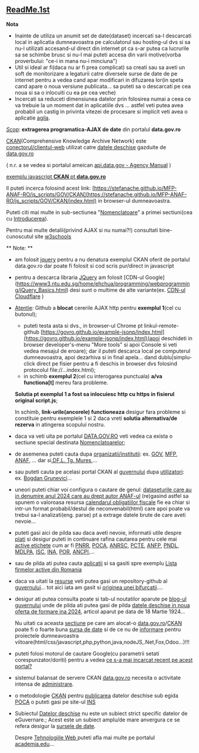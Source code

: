 ## [**ReadMe.1st**](https://github.com/stefanache/MFP-ANAF-RO/blob/main/js_scripts/GOV/CKAN/ReadMe.md)

**Nota**
- Inainte de utiliza un anumit set de date(dataset) incercati sa-l descarcati local in aplicatia dumneavoastra pe calculatorul sau hosting-ul dvs si sa nu-l utilizati accesand-ul direct din internet pt ca s-ar putea ca lucrurile sa se schimbe brusc si nu-l mai puteti accesa din varii motive(vorba proverbului: "ce-i in mana nu-i minciuna")
- Util si ideal ar fi(daca nu ar fi prea complicat) sa creati sau sa aveti un soft de monitorizare a legaturii catre diversele surse de date de pe internet pentru a vedea cand apar modificari in difuzarea lor(in speta cand apare o noua versiune publicata... sa puteti sa o descarcati pe cea noua si sa o inlocuiti cu ea pe cea veche)
- Incercati sa reduceti dimensiunea datelor prin folosirea numai a ceea ce va trebuie la un moment dat in aplicatiile dvs ... astfel veti putea avea probabil un castig in privinta vitezei de procesare si implicit veti avea o aplicatie [agila](https://www.dex.ro/agil).

[*Scop*](https://stefanache.github.io/MFP-ANAF-RO/js_scripts/GOV/CKAN): **extragerea programatica-AJAX de date** din portalul **data.gov.ro**

[CKAN](https://data.gov.ro/en/organization)(Comprehensive Knowledge Archive Network) este [conectorul/clientul-web](https://data.gov.ro/pages/developers) utilizat catre [datele deschise](https://data.gov.ro/ro/api/1/util/snippet/api_info.html?resource_id=57abf39a-82e7-422b-b2ec-a7bfb39d67f5) gazduite de [data.gov.ro](https://data.gov.ro/en/)


( n.r. a se vedea si portalul ameican [api.data.gov - Agency Manual](https://api.data.gov/docs/agency-manual/) )

[exemplu javascript **CKAN** pt **data.gov.ro**](https://data.gov.ro/ro/api/1/util/snippet/api_info.html?resource_id=57abf39a-82e7-422b-b2ec-a7bfb39d67f5)

Il puteti incerca folosind acest link: [https://stefanache.github.io/MFP-ANAF-RO/js_scripts/GOV/CKAN](https://stefanache.github.io/MFP-ANAF-RO/js_scripts/GOV/CKAN/index.html) in browser-ul 
dumneavoastra.

Puteti citi mai multe in sub-sectiunea "[Nomenclatoare](https://github.com/stefanache/MFP-ANAF-RO/tree/main?tab=readme-ov-file#nomenclatoare)" a primei sectiuni(cea cu [Introducerea](https://github.com/stefanache/MFP-ANAF-RO/tree/main#anaf-autoritate-fiscala-introducere-nomenclatoare)).

Pentru mai multe detalii(privind AJAX si nu numai?!) consultati bine-cunoscutul site [w3schools](https://www.w3schools.com/js/js_ajax_examples.asp)

** Note: **
- am folosit [jquery](https://www3.ntu.edu.sg/home/ehchua/programming/webprogramming/jQuery_Basics.html) pentru a nu denatura exemplul CKAN oferit de portalul data.gov.ro dar
  poate fi folosit si cod scris pur/direct in javascript
- pentru a descarca libraria [JQuery](https://www.w3schools.com/jquery/tryit.asp?filename=tryjquery_ajax_ajax) am folosit [CDN-ul Google] (https://www3.ntu.edu.sg/home/ehchua/programming/webprogramming/jQuery_Basics.html) desi sunt o multime de alte variante(ex. [CDN-ul Cloudflare](https://cdnjs.cloudflare.com/ajax/libs/jquery/2.1.4/jquery.min.js) )
- [Atentie](https://stefanache.github.io/MFP-ANAF-RO/js_scripts/GOV/CKAN): Github a **blocat** cererile AJAX http pentru **exemplul 1**(cel cu butonul);

  - puteti testa asta si dvs., in browser-ul Chrome pt linkul-remote-github [https://govro.github.io/example-jsonp/index.html](https://govro.github.io/example-jsonp/index.html)(apoi deschideti in browser developer's-menu "More tools"  si apoi Console si veti vedea mesajul de eroare); dar il puteti descarca  local pe computerul dumneavoastra, apoi dezarhiva si in final apela... dand dublu|simplu-click direct pe fisier pentru a fi deschis in browser dvs folosind protocolul file://...index.html);
  - in schimb **exemplul 2**(cel cu interogarea punctuala) **a/va functiona[t]** mereu fara probleme.

  **Solutia pt exemplul 1 a fost sa inlocuiesc http cu https in fisierul original script.js**;

  In schimb, **link-urile(ancorele) functioneaza** desigur fara probleme si constituie pentru exemplele 1 si 2 daca vreti **solutia alternativa/de rezerva** in atingerea scopului nostru.
- daca va veti uita pe portalul [DATA.GOV.RO](https://data.gov.ro/en/) veti vedea ca exista o sectiune special destinata [Nomenclatoarelor](https://data.gov.ro/group/nomenclatoare);
- de asemenea puteti cauta dupa [organizatii/institutii](https://data.gov.ro/en/organization): ex. [GOV](https://data.gov.ro/en/organization/guvernul-romaniei), [MFP](https://data.gov.ro/en/organization/mfp), [ANAF](https://data.gov.ro/en/organization/agentia-nationala-de-administrare-fiscala), ... dar si[.DF.L. Tg. Mures](https://data.gov.ro/organization/directia-fiscala-locala-targu-mures),...
- sau puteti cauta pe acelasi portal CKAN al [guvernului](https://data.gov.ro/) dupa [utilizatori](https://data.gov.ro/user/): ex. [Bogdan Grunevici](https://data.gov.ro/en/user/?q=bogdan)...
- uneori puteti chiar voi configura o cautare de genul: [dataseturile care au in denumire anul 2024 care au drept autor ANAF-ul](https://data.gov.ro/dataset?_organization_limit=0&q=2024&organization=agentia-nationala-de-administrare-fiscala) (re)gasind astfel sa spunem o valoroasa resursa [calendarul obligatiilor fiscale](https://data.gov.ro/dataset/calendar_obligatii_fiscale_2024) fie ea chiar si intr-un format probabil/destul de neconvenabil(html) care apoi poate va trebui sa-l analizati(eng. parse) pt a extrage datele brute de care aveti nevoie...
- puteti gasi aici de pilda sau daca aveti nevoie, informatii utile despre [plati](https://data.gov.ro/dataset?sort=score+desc%2C+metadata_modified+desc&q=&tags=plati) si desigur puteti in continuare rafina cautarea pentru cele mai [active etichete](https://mfamilie.gov.ro/1/wp-content/uploads/2024/01/Ghid-specific-PNRR-2024-C13-I1-MFTES.pdf) cum ar fi [PNRR](https://data.gov.ro/dataset?q=&tags=PNRR&tags=plati&sort=metadata_modified+desc), [POCA](https://data.gov.ro/dataset?q=&tags=POCA&tags=plati&sort=metadata_modified+desc), [ANRSC](https://data.gov.ro/dataset?q=&tags=ANRSC&tags=plati&sort=metadata_modified+desc), [PCTE](https://data.gov.ro/dataset?q=&tags=PCTE&tags=plati&sort=metadata_modified+desc), [ANFP](https://data.gov.ro/dataset?q=&tags=ANFP&tags=plati&sort=metadata_modified+desc), [PNDL](https://data.gov.ro/dataset?q=&tags=PNDL&tags=plati&sort=metadata_modified+desc), [MDLPA](https://data.gov.ro/dataset?q=&tags=MDLPA&tags=plati&sort=metadata_modified+desc), [ISC](https://data.gov.ro/dataset?q=&tags=ISC&tags=plati&sort=metadata_modified+desc), [INA](https://data.gov.ro/dataset?q=&tags=INA&tags=plati&sort=metadata_modified+desc), [POR](https://data.gov.ro/dataset?q=&tags=POR&tags=plati&sort=metadata_modified+desc), [ANCPI](https://data.gov.ro/dataset?q=&tags=ANCPI&tags=plati&sort=metadata_modified+desc),...
- sau de pilda ati putea cauta [aplicatii](https://data.gov.ro/showcase) si sa gasiti spre exemplu [Lista firmelor active din Romania](https://www.listafirme.ro/)
- daca va uitati la [resurse](https://data.gov.ro/pages/resources) veti putea gasi un repository-github al [guvernului](https://github.com/govro/)... tot aici iata am gasit si [originea unei bifurcatii](https://government.github.com/)....
- desigur ati putea consulta poate si tab-ul noutatilor aparute pe [blog-ul guvernului](https://data.gov.ro/blog) unde de pilda ati putea gasi de pilda [datele deschise in noua oferta de formare ina 2024](https://data.gov.ro/blog/datele-deschise-in-noua-oferta-de-formare-ina-2024), articol aparut pe data de 18 Martie 1924...
  
  Nu uitati ca aceasta [sectiune](https://gov.ro/) pe care am alocat-o [data.gov.ro](https://github.com/govro/)/[CKAN](https://github.com/govro/ckan) poate fi o foarte buna [sursa de date](https://github.com/govro/) si de ce nu de [informare](https://github.com/govro/example-jsonp/tree/gh-pages) pentru proiectele dumneavoastra viitoare(html/css/javascript,php,python,java,nodeJS,.Net,Fox,Odoo...)!!!
- puteti folosi motorul de cautare Google(cu parametrii setati corespunzator/doriti) pentru a vedea [ce s-a mai incarcat recent pe acest portal?](https://www.google.com/search?q=data.gov.ro+ckan&lr=lang_ro&sca_esv=599800748&rlz=1C1JJTC_enRO1087RO1087&tbs=lr:lang_1ro,qdr:d&sxsrf=ACQVn0_dUxkY5iAFLJVL6P_oU77sa6RPNw:1705675047182&source=lnt&sa=X&ved=2ahUKEwiJlqja1umDAxXxJhAIHQ_OBO4QpwV6BAgCEA0&biw=1850&bih=875&dpr=1)
  
- sistemul balansat de servere CKAN [data.gov.ro](https://gov.palcu.ro/2016/07/14/ultima-zi.html) necesita o activitate intensa de [administrare](https://gov.palcu.ro/2016/07/14/ultima-zi.html).
  
- o metodologie [CKAN](https://profs.info.uaic.ro/~busaco/teach/courses/wade/presentations/web07ArhitecturaAplicatiilorRDF-LinkedData.pdf) pentru [publicarea](https://data.gov.ro/pages/publish)  datelor deschise sub egida [POCA](https://www.poca.ro/) o puteti gasi pe site-ul [INS](https://insse.ro/cms/files/opendata/2020-09-14-105456.958150Metodologie-date-deschisefeb2019.pdf)
- 
  Subiectul [Datelor deschise](https://sites.google.com/upg-ploiesti.ro/resurse-se/alte-resurse/surse-de-date) nu este un subiect strict specific datelor de eGuvernare.; Acest este un subiect amplu/de mare anvergura ce se refera desigur la [sursele de date](https://fme.globema.ro/2021/03/25/fme-2021-0-o-noua-versiune-disponibila/).

  Despre [Tehnologiile Web ](https://www.academia.edu/17274310/Tema_1_Tehnologii_WEB) puteti afla mai multe pe portalul [academia.edu](https://www.academia.edu/)...
